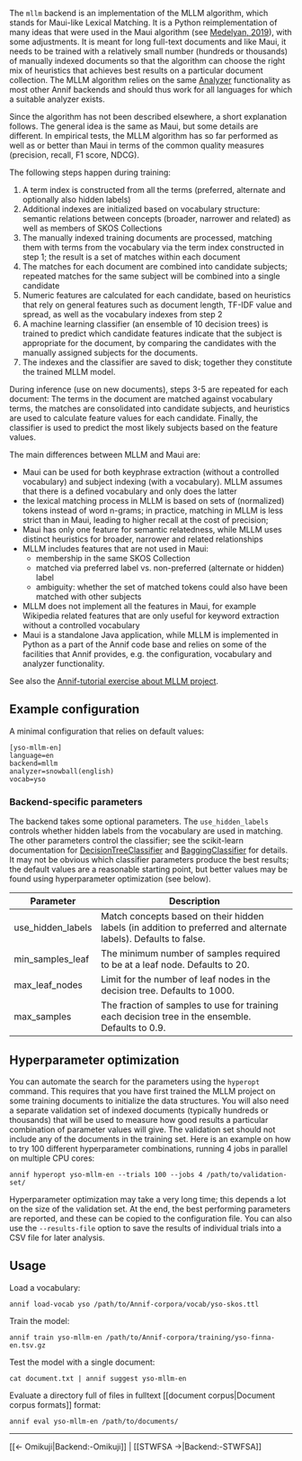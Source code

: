 The `mllm` backend is an implementation of the MLLM algorithm, which stands for Maui-like Lexical Matching. It is a Python reimplementation of many ideas that were used in the Maui algorithm (see [Medelyan, 2019](https://hdl.handle.net/10289/3513)), with some adjustments. It is meant for long full-text documents and like Maui, it needs to be trained with a relatively small number (hundreds or thousands) of manually indexed documents so that the algorithm can choose the right mix of heuristics that achieves best results on a particular document collection. The MLLM algorithm relies on the same [Analyzer](https://github.com/NatLibFi/Annif/wiki/Analyzers) functionality as most other Annif backends and should thus work for all languages for which a suitable analyzer exists.

Since the algorithm has not been described elsewhere, a short explanation follows. The general idea is the same as Maui, but some details are different. In empirical tests, the MLLM algorithm has so far performed as well as or better than Maui in terms of the common quality measures (precision, recall, F1 score, NDCG).

The following steps happen during training:

1. A term index is constructed from all the terms (preferred, alternate and optionally also hidden labels)
2. Additional indexes are initialized based on vocabulary structure: semantic relations between concepts (broader, narrower and related) as well as members of SKOS Collections
3. The manually indexed training documents are processed, matching them with terms from the vocabulary via the term index constructed in step 1; the result is a set of matches within each document
4. The matches for each document are combined into candidate subjects; repeated matches for the same subject will be combined into a single candidate
5. Numeric features are calculated for each candidate, based on heuristics that rely on general features such as document length, TF-IDF value and spread, as well as the vocabulary indexes from step 2
6. A machine learning classifier (an ensemble of 10 decision trees) is trained to predict which candidate features indicate that the subject is appropriate for the document, by comparing the candidates with the manually assigned subjects for the documents.
7. The indexes and the classifier are saved to disk; together they constitute the trained MLLM model.

During inference (use on new documents), steps 3-5 are repeated for each document: The terms in the document are matched against vocabulary terms, the matches are consolidated into candidate subjects, and heuristics are used to calculate feature values for each candidate. Finally, the classifier is used to predict the most likely subjects based on the feature values.

The main differences between MLLM and Maui are:

* Maui can be used for both keyphrase extraction (without a controlled vocabulary) and subject indexing (with a vocabulary). MLLM assumes that there is a defined vocabulary and only does the latter
* the lexical matching process in MLLM is based on sets of (normalized) tokens instead of word n-grams; in practice, matching in MLLM is less strict than in Maui, leading to higher recall at the cost of precision;
* Maui has only one feature for semantic relatedness, while MLLM uses distinct heuristics for broader, narrower and related relationships
* MLLM includes features that are not used in Maui:
  * membership in the same SKOS Collection
  * matched via preferred label vs. non-preferred (alternate or hidden) label
  * ambiguity: whether the set of matched tokens could also have been matched with other subjects
* MLLM does not implement all the features in Maui, for example Wikipedia related features that are only useful for keyword extraction without a controlled vocabulary
* Maui is a standalone Java application, while MLLM is implemented in Python as a part of the Annif code base and relies on some of the facilities that Annif provides, e.g. the configuration, vocabulary and analyzer functionality.

See also the [Annif-tutorial exercise about MLLM project](https://github.com/NatLibFi/Annif-tutorial/blob/master/exercises/05_mllm_project.md).

## Example configuration

A minimal configuration that relies on default values:

```
[yso-mllm-en]
language=en
backend=mllm
analyzer=snowball(english)
vocab=yso
```

### Backend-specific parameters

The backend takes some optional parameters. The `use_hidden_labels` controls whether hidden labels from the vocabulary are used in matching. The other parameters control the classifier; see the scikit-learn documentation for [DecisionTreeClassifier](https://scikit-learn.org/stable/modules/generated/sklearn.tree.DecisionTreeClassifier.html) and [BaggingClassifier](https://scikit-learn.org/stable/modules/generated/sklearn.ensemble.BaggingClassifier.html?highlight=baggingclassifier) for details. It may not be obvious which classifier parameters produce the best results; the default values are a reasonable starting point, but better values may be found using hyperparameter optimization (see below).

Parameter |  Description
-------- | --------------------------------------------------
use_hidden_labels | Match concepts based on their hidden labels (in addition to preferred and alternate labels). Defaults to false.
min_samples_leaf | The minimum number of samples required to be at a leaf node. Defaults to 20.
max_leaf_nodes | Limit for the number of leaf nodes in the decision tree. Defaults to 1000.
max_samples | The fraction of samples to use for training each decision tree in the ensemble. Defaults to 0.9.

## Hyperparameter optimization

You can automate the search for the parameters using the `hyperopt` command. This requires that you have first trained the MLLM project on some training documents to initialize the data structures. You will also need a separate validation set of indexed documents (typically hundreds or thousands) that will be used to measure how good results a particular combination of parameter values will give. The validation set should not include any of the documents in the training set. Here is an example on how to try 100 different hyperparameter combinations, running 4 jobs in parallel on multiple CPU cores:

    annif hyperopt yso-mllm-en --trials 100 --jobs 4 /path/to/validation-set/

Hyperparameter optimization may take a very long time; this depends a lot on the size of the validation set. At the end, the best performing parameters are reported, and these can be copied to the configuration file. You can also use the `--results-file` option to save the results of individual trials into a CSV file for later analysis.

## Usage

Load a vocabulary:

    annif load-vocab yso /path/to/Annif-corpora/vocab/yso-skos.ttl

Train the model:

    annif train yso-mllm-en /path/to/Annif-corpora/training/yso-finna-en.tsv.gz

Test the model with a single document:

    cat document.txt | annif suggest yso-mllm-en

Evaluate a directory full of files in fulltext [[document corpus|Document corpus formats]] format:

    annif eval yso-mllm-en /path/to/documents/

---
[[← Omikuji|Backend:-Omikuji]] | [[STWFSA →|Backend:-STWFSA]]

